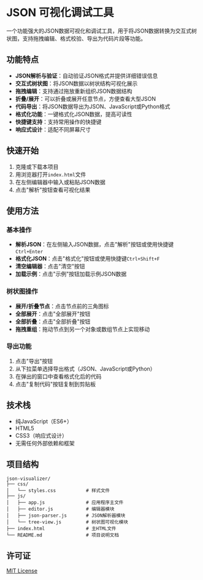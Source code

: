 # JSON 可视化调试工具

一个功能强大的JSON数据可视化和调试工具，用于将JSON数据转换为交互式树状图，支持拖拽编辑、格式校验、导出为代码片段等功能。

## 功能特点

- **JSON解析与验证**：自动验证JSON格式并提供详细错误信息
- **交互式树状图**：将JSON数据以树状结构可视化展示
- **拖拽编辑**：支持通过拖放重新组织JSON数据结构
- **折叠/展开**：可以折叠或展开任意节点，方便查看大型JSON
- **代码导出**：将JSON数据导出为JSON、JavaScript或Python格式
- **格式化功能**：一键格式化JSON数据，提高可读性
- **快捷键支持**：支持常用操作的快捷键
- **响应式设计**：适配不同屏幕尺寸

## 快速开始

1. 克隆或下载本项目
2. 用浏览器打开`index.html`文件
3. 在左侧编辑器中输入或粘贴JSON数据
4. 点击"解析"按钮查看可视化结果

## 使用方法

### 基本操作

- **解析JSON**：在左侧输入JSON数据，点击"解析"按钮或使用快捷键`Ctrl+Enter`
- **格式化JSON**：点击"格式化"按钮或使用快捷键`Ctrl+Shift+F`
- **清空编辑器**：点击"清空"按钮
- **加载示例**：点击"示例"按钮加载示例JSON数据

### 树状图操作

- **展开/折叠节点**：点击节点前的三角图标
- **全部展开**：点击"全部展开"按钮
- **全部折叠**：点击"全部折叠"按钮
- **拖拽重组**：拖动节点到另一个对象或数组节点上实现移动

### 导出功能

1. 点击"导出"按钮
2. 从下拉菜单选择导出格式（JSON、JavaScript或Python）
3. 在弹出的窗口中查看格式化后的代码
4. 点击"复制代码"按钮复制到剪贴板

## 技术栈

- 纯JavaScript（ES6+）
- HTML5
- CSS3（响应式设计）
- 无需任何外部依赖和框架

## 项目结构

```
json-visualizer/
├── css/
│   └── styles.css           # 样式文件
├── js/
│   ├── app.js               # 应用程序主文件
│   ├── editor.js            # 编辑器模块
│   ├── json-parser.js       # JSON解析器模块
│   └── tree-view.js         # 树状图可视化模块
├── index.html               # 主HTML文件
└── README.md                # 项目说明文档
```

## 许可证

[MIT License](LICENSE) 
